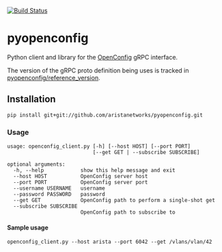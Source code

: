 [![Build Status](https://travis-ci.org/aristanetworks/pyopenconfig.svg?branch=master)](https://travis-ci.org/aristanetworks/pyopenconfig)

# pyopenconfig

Python client and library for the [OpenConfig](http://openconfig.net) gRPC interface.

The version of the gRPC proto definition being uses is tracked in [pyopenconfig/reference_version](pyopenconfig/reference_version).

## Installation

```
pip install git+git://github.com/aristanetworks/pyopenconfig.git
```

### Usage
```
usage: openconfig_client.py [-h] [--host HOST] [--port PORT]
                            [--get GET | --subscribe SUBSCRIBE]

optional arguments:
  -h, --help            show this help message and exit
  --host HOST           OpenConfig server host
  --port PORT           OpenConfig server port
  --username USERNAME   username
  --password PASSWORD   password
  --get GET             OpenConfig path to perform a single-shot get
  --subscribe SUBSCRIBE
                        OpenConfig path to subscribe to
```

#### Sample usage

```
openconfig_client.py --host arista --port 6042 --get /vlans/vlan/42
```

